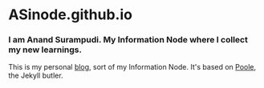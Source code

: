 ﻿# ASinode.github.io

### I am Anand Surampudi. My Information Node where I collect my new learnings.

This is my personal [blog](http://asinode.github.io), sort of my Information Node. It's based on [Poole](http://getpoole.com), the Jekyll butler.
